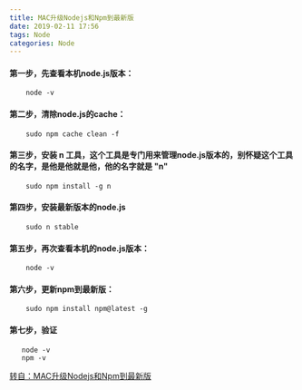 ```yaml
---
title: MAC升级Nodejs和Npm到最新版
date: 2019-02-11 17:56
tags: Node
categories: Node
---
```


#### 第一步，先查看本机node.js版本：

```
    node -v
```
#### 第二步，清除node.js的cache：

```
    sudo npm cache clean -f
```
#### 第三步，安装 n 工具，这个工具是专门用来管理node.js版本的，别怀疑这个工具的名字，是他是他就是他，他的名字就是 "n"

```
    sudo npm install -g n
```
#### 第四步，安装最新版本的node.js

```
    sudo n stable
```
#### 第五步，再次查看本机的node.js版本：

```
    node -v
```
#### 第六步，更新npm到最新版：

```
    sudo npm install npm@latest -g
```
#### 第七步，验证
```
   node -v
   npm -v
```
[转自：MAC升级Nodejs和Npm到最新版](https://www.cnblogs.com/ae6623/p/6242423.html)

